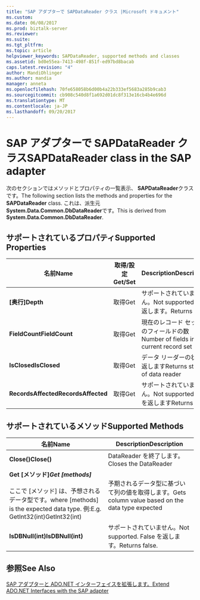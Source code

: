 ```yaml
---
title: "SAP アダプターで SAPDataReader クラス |Microsoft ドキュメント"
ms.custom: 
ms.date: 06/08/2017
ms.prod: biztalk-server
ms.reviewer: 
ms.suite: 
ms.tgt_pltfrm: 
ms.topic: article
helpviewer_keywords: SAPDataReader, supported methods and classes
ms.assetid: bd0e55ea-7413-498f-851f-ed97bd8bacab
caps.latest.revision: "4"
author: MandiOhlinger
ms.author: mandia
manager: anneta
ms.openlocfilehash: 70fe658058b6d00b4a22b333ef5683a285b9cab3
ms.sourcegitcommit: cb908c540d8f1a692d01dc8f313e16cb4b4e696d
ms.translationtype: MT
ms.contentlocale: ja-JP
ms.lasthandoff: 09/20/2017
---
```

# <a name="sapdatareader-class-in-the-sap-adapter"></a><span data-ttu-id="78cfb-102">SAP アダプターで SAPDataReader クラス</span><span class="sxs-lookup"><span data-stu-id="78cfb-102">SAPDataReader class in the SAP adapter</span></span>
<span data-ttu-id="78cfb-103">次のセクションではメソッドとプロパティの一覧表示、 **SAPDataReader**クラスです。</span><span class="sxs-lookup"><span data-stu-id="78cfb-103">The following section lists the methods and properties for the **SAPDataReader** class.</span></span> <span data-ttu-id="78cfb-104">これは、派生元**System.Data.Common.DbDataReader**です。</span><span class="sxs-lookup"><span data-stu-id="78cfb-104">This is derived from **System.Data.Common.DbDataReader**.</span></span>  
  
## <a name="supported-properties"></a><span data-ttu-id="78cfb-105">サポートされているプロパティ</span><span class="sxs-lookup"><span data-stu-id="78cfb-105">Supported Properties</span></span>  
  
|<span data-ttu-id="78cfb-106">名前</span><span class="sxs-lookup"><span data-stu-id="78cfb-106">Name</span></span>|<span data-ttu-id="78cfb-107">取得/設定</span><span class="sxs-lookup"><span data-stu-id="78cfb-107">Get/Set</span></span>|<span data-ttu-id="78cfb-108">Description</span><span class="sxs-lookup"><span data-stu-id="78cfb-108">Description</span></span>|  
|----------|--------------|-----------------|  
|<span data-ttu-id="78cfb-109">**[奥行]**</span><span class="sxs-lookup"><span data-stu-id="78cfb-109">**Depth**</span></span>|<span data-ttu-id="78cfb-110">取得</span><span class="sxs-lookup"><span data-stu-id="78cfb-110">Get</span></span>|<span data-ttu-id="78cfb-111">サポートされていません。</span><span class="sxs-lookup"><span data-stu-id="78cfb-111">Not supported.</span></span> <span data-ttu-id="78cfb-112">0 を返します。</span><span class="sxs-lookup"><span data-stu-id="78cfb-112">Returns 0.</span></span>|  
|<span data-ttu-id="78cfb-113">**FieldCount**</span><span class="sxs-lookup"><span data-stu-id="78cfb-113">**FieldCount**</span></span>|<span data-ttu-id="78cfb-114">取得</span><span class="sxs-lookup"><span data-stu-id="78cfb-114">Get</span></span>|<span data-ttu-id="78cfb-115">現在のレコード セット内のフィールドの数</span><span class="sxs-lookup"><span data-stu-id="78cfb-115">Number of fields in the current record set</span></span>|  
|<span data-ttu-id="78cfb-116">**IsClosed**</span><span class="sxs-lookup"><span data-stu-id="78cfb-116">**IsClosed**</span></span>|<span data-ttu-id="78cfb-117">取得</span><span class="sxs-lookup"><span data-stu-id="78cfb-117">Get</span></span>|<span data-ttu-id="78cfb-118">データ リーダーの状態を返します</span><span class="sxs-lookup"><span data-stu-id="78cfb-118">Returns status of data reader</span></span>|  
|<span data-ttu-id="78cfb-119">**RecordsAffected**</span><span class="sxs-lookup"><span data-stu-id="78cfb-119">**RecordsAffected**</span></span>|<span data-ttu-id="78cfb-120">取得</span><span class="sxs-lookup"><span data-stu-id="78cfb-120">Get</span></span>|<span data-ttu-id="78cfb-121">サポートされていません。</span><span class="sxs-lookup"><span data-stu-id="78cfb-121">Not supported.</span></span> <span data-ttu-id="78cfb-122">-1 を返します</span><span class="sxs-lookup"><span data-stu-id="78cfb-122">Returns -1</span></span>|  
  
## <a name="supported-methods"></a><span data-ttu-id="78cfb-123">サポートされているメソッド</span><span class="sxs-lookup"><span data-stu-id="78cfb-123">Supported Methods</span></span>  
  
|<span data-ttu-id="78cfb-124">名前</span><span class="sxs-lookup"><span data-stu-id="78cfb-124">Name</span></span>|<span data-ttu-id="78cfb-125">Description</span><span class="sxs-lookup"><span data-stu-id="78cfb-125">Description</span></span>|  
|----------|-----------------|  
|<span data-ttu-id="78cfb-126">**Close()**</span><span class="sxs-lookup"><span data-stu-id="78cfb-126">**Close()**</span></span>|<span data-ttu-id="78cfb-127">DataReader を終了します。</span><span class="sxs-lookup"><span data-stu-id="78cfb-127">Closes the DataReader</span></span>|  
|<span data-ttu-id="78cfb-128">**Get [メソッド]**<sup>*</sup></span><span class="sxs-lookup"><span data-stu-id="78cfb-128">**Get [methods]** <sup>*</sup></span></span><br /><br /> <span data-ttu-id="78cfb-129">ここで [メソッド] は、予想されるデータ型です。</span><span class="sxs-lookup"><span data-stu-id="78cfb-129">where [methods] is the expected data type.</span></span> <span data-ttu-id="78cfb-130">例:</span><span class="sxs-lookup"><span data-stu-id="78cfb-130">E.g.</span></span> <span data-ttu-id="78cfb-131">GetInt32(int)</span><span class="sxs-lookup"><span data-stu-id="78cfb-131">GetInt32(int)</span></span>|<span data-ttu-id="78cfb-132">予期されるデータ型に基づいて列の値を取得します。</span><span class="sxs-lookup"><span data-stu-id="78cfb-132">Gets column value based on the data type expected</span></span>|  
|<span data-ttu-id="78cfb-133">**IsDBNull(int)**</span><span class="sxs-lookup"><span data-stu-id="78cfb-133">**IsDBNull(int)**</span></span>|<span data-ttu-id="78cfb-134">サポートされていません。</span><span class="sxs-lookup"><span data-stu-id="78cfb-134">Not supported.</span></span> <span data-ttu-id="78cfb-135">False を返します。</span><span class="sxs-lookup"><span data-stu-id="78cfb-135">Returns false.</span></span>|  
  
## <a name="see-also"></a><span data-ttu-id="78cfb-136">参照</span><span class="sxs-lookup"><span data-stu-id="78cfb-136">See Also</span></span>  
 [<span data-ttu-id="78cfb-137">SAP アダプターと ADO.NET インターフェイスを拡張します。</span><span class="sxs-lookup"><span data-stu-id="78cfb-137">Extend ADO.NET Interfaces with the SAP adapter</span></span>](../../adapters-and-accelerators/adapter-sap/extend-ado-net-interfaces-with-the-sap-adapter.md)